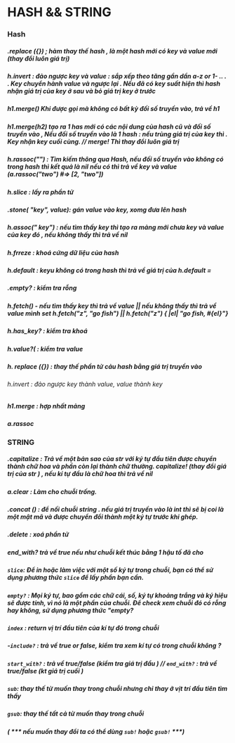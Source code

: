 # HASH && STRING
### Hash 
##### .replace ({}) ; hàm thay thế hash , là một hash mới có key và value mới (thay đổi luôn giá trị) 
##### h.invert : đảo ngược key và value : sắp xếp theo tăng gần dần a-z or 1- .. . . Key chuyển hành value và ngược lại . Nếu đã có key suất hiện thì hash nhận giá trị của key ở sau và bỏ giá trị key ở trước
##### h1.merge() Khi được gọi mà không có bất kỳ đối số truyền vào, trả về h1
##### h1.merge(h2) tạo ra 1 has mới có các nội dung của hash cũ và đối số truyền vào , Nếu đối số truyền vào là 1 hash : nếu trùng giá trị của key thì . Key nhận key cuối cùng. // merge! Thì thay đổi luôn giá trị
##### h.rassoc("") : Tìm kiếm thông qua Hash, nếu đối số truyền vào không có trong hash thì kết quả là nil nếu có thì trả về key và value (a.rassoc("two")    #=> [2, "two"])
##### h.slice : lấy ra phần tử 
##### .stone( "key", value): gán value vào key, xomg đưa lên hash
##### h.assoc(" key") : nếu tìm thấy key thì tạo ra mảng mới chưa key và value của key đó ,  nếu không thấy thì trả về nil
##### h.frreze : khoá cứng dữ liệu của hash
##### h.default  :  keyu không có trong hash thì trả về giá trị của h.default = 
##### .empty? : kiểm tra rỗng
##### h.fetch() - nếu tìm thấy key thì trả về value || nếu không thấy thì  trả về value mình set h.fetch("z", "go fish") || h.fetch("z") { |el| "go fish, #{el}"}
##### h.has_key? : kiểm tra khoá 
##### h.value?( : kiểm tra value 
##### h. replace ({}) :  thay thế phần tử cảu hash bằng giá trị truyền vào
###### h.invert : đảo ngược key thành value, value thành key
##### h1.merge : hợp nhất mảng
##### a.rassoc 
### STRING
##### .capitalize : Trả về một bản sao của str với ký tự đầu tiên được chuyển thành chữ hoa và phần còn lại thành chữ thường. capitalize! (thay đổi giá trị của str ) , nếu kí tự đầu là chữ hoa thì trả về nil
##### a.clear : Làm cho chuỗi trống.
##### .concat () : để nối chuỗi string  . nếu giá trị truyền vào là int thì sẽ bị coi là một mật mã và được chuyển đổi thành một ký tự trước khi ghép.
##### .delete : xoá phần tử 
##### end_with? trả về true nếu như chuỗi kết thúc bằng 1 hậu tố đã cho
##### `slice`: Để in hoặc làm việc với một số ký tự trong chuỗi, bạn có thể sử dụng phương thức `slice` để lấy phần bạn cần.
##### `empty?` : Mọi ký tự, bao gồm các chữ cái, số, ký tự khoảng trắng và ký hiệu sẽ được tính, vì nó là một phần của chuỗi. Để check xem chuỗi đó có rỗng hay không, sử dụng phương thức "empty?
##### `index` : return vị trí đầu tiên của kí tự đó trong chuỗi
##### -`include?` : trả về true or false, kiểm tra xem kí tự có trong chuỗi không ?
##### `start_with?` : trả về true/false (kiểm tra giá trị đầu ) // `end_with?` : trả về true/false (kt giá trị cuối )
##### `sub`: thay thế từ muốn thay trong chuỗi nhưng chỉ thay ở vịt trí đầu tiên tìm thấy
##### `gsub`: thay thế tất cả từ muốn thay trong chuỗi
##### ( *** nếu muốn thay đổi ta có thể dùng `sub!` hoặc `gsub!` ***)
